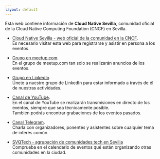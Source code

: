 ```yaml
---
layout: default
---
```


Esta web contiene información de **Cloud Native Sevilla**, comunidad oficial de la Cloud Native Computing Foundation (CNCF) en Sevilla.
    
* [Cloud Native Sevilla - web oficial de la comunidad en la CNCF](https://community.cncf.io/cloud-native-sevilla/).  
  Es necesario visitar esta web para registrarse y asistir en persona a los eventos.  

* [Grupo en meetup.com](https://www.meetup.com/cloud-native-sevilla/).  
  En el grupo de meetup.com tan solo se realizarán anuncios de los eventos.  

* [Grupo en LinkedIn](https://www.linkedin.com/groups/13076051/).  
  Únete a nuestro grupo de LinkedIn para estar informado a través de él de nuestras actividades.  

* [Canal de YouTube](https://www.youtube.com/@CloudNativeSevilla).  
  En el canal de YouTube se realizarán transmisiones en directo de los eventos, siempre que sea técnicamente posible.  
  También podrás encontrar grabaciones de los eventos pasados.  

* [Canal Telegram](https://t.me/+veGvuTZrAL40MDY0).  
  Charla con organizadores, ponentes y asistentes sobre cualquier tema de interés común.  

* [SVQTech - agrupación de comunidades tech en Sevilla](https://svqtech.com/calendario/)  
  Comprueba en el calendario de eventos qué están organizando otras comunidades en la ciudad.  

